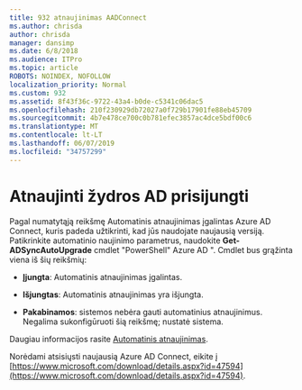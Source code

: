 ```yaml
---
title: 932 atnaujinimas AADConnect
ms.author: chrisda
author: chrisda
manager: dansimp
ms.date: 6/8/2018
ms.audience: ITPro
ms.topic: article
ROBOTS: NOINDEX, NOFOLLOW
localization_priority: Normal
ms.custom: 932
ms.assetid: 8f43f36c-9722-43a4-b0de-c5341c06dac5
ms.openlocfilehash: 210f230929db72027a0f729b17901fe88eb45709
ms.sourcegitcommit: 4b7e478ce700c0b781efec3857ac4dce5bdf00c6
ms.translationtype: MT
ms.contentlocale: lt-LT
ms.lasthandoff: 06/07/2019
ms.locfileid: "34757299"
---
```

# <a name="upgrade-azure-ad-connect"></a>Atnaujinti žydros AD prisijungti

Pagal numatytąją reikšmę Automatinis atnaujinimas įgalintas Azure AD Connect, kuris padeda užtikrinti, kad jūs naudojate naujausią versiją. Patikrinkite automatinio naujinimo parametrus, naudokite **Get-ADSyncAutoUpgrade** cmdlet "PowerShell" Azure AD ". Cmdlet bus grąžinta viena iš šių reikšmių: 

- **Įjungta**: Automatinis atnaujinimas įgalintas.

- **Išjungtas**: Automatinis atnaujinimas yra išjungta.

- **Pakabinamos**: sistemos nebėra gauti automatinius atnaujinimus. Negalima sukonfigūruoti šią reikšmę; nustatė sistema. 

Daugiau informacijos rasite [Automatinis atnaujinimas](https://docs.microsoft.com/azure/active-directory/connect/active-directory-aadconnect-feature-automatic-upgrade).

Norėdami atsisiųsti naujausią Azure AD Connect, eikite į [https://www.microsoft.com/download/details.aspx?id=47594](https://www.microsoft.com/download/details.aspx?id=47594).
